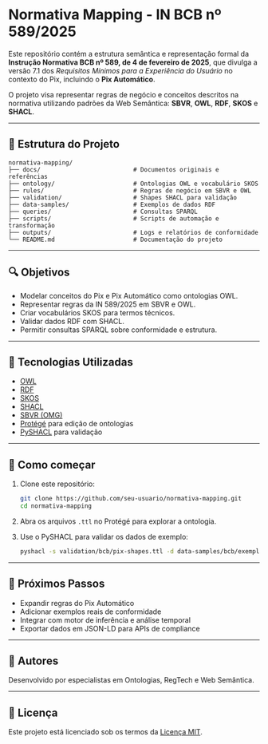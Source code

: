 # Normativa Mapping - IN BCB nº 589/2025

Este repositório contém a estrutura semântica e representação formal da **Instrução Normativa BCB nº 589, de 4 de fevereiro de 2025**, que divulga a versão 7.1 dos *Requisitos Mínimos para a Experiência do Usuário* no contexto do Pix, incluindo o **Pix Automático**.

O projeto visa representar regras de negócio e conceitos descritos na normativa utilizando padrões da Web Semântica: **SBVR**, **OWL**, **RDF**, **SKOS** e **SHACL**.

---

## 📁 Estrutura do Projeto

```
normativa-mapping/
├── docs/                          # Documentos originais e referências
├── ontology/                      # Ontologias OWL e vocabulário SKOS
├── rules/                         # Regras de negócio em SBVR e OWL
├── validation/                    # Shapes SHACL para validação
├── data-samples/                  # Exemplos de dados RDF
├── queries/                       # Consultas SPARQL
├── scripts/                       # Scripts de automação e transformação
├── outputs/                       # Logs e relatórios de conformidade
└── README.md                      # Documentação do projeto
```

---

## 🔍 Objetivos

- Modelar conceitos do Pix e Pix Automático como ontologias OWL.
- Representar regras da IN 589/2025 em SBVR e OWL.
- Criar vocabulários SKOS para termos técnicos.
- Validar dados RDF com SHACL.
- Permitir consultas SPARQL sobre conformidade e estrutura.

---

## 🧩 Tecnologias Utilizadas

- [OWL](https://www.w3.org/OWL/)
- [RDF](https://www.w3.org/RDF/)
- [SKOS](https://www.w3.org/TR/skos-reference/)
- [SHACL](https://www.w3.org/TR/shacl/)
- [SBVR (OMG)](https://www.omg.org/spec/SBVR/)
- [Protégé](https://protege.stanford.edu/) para edição de ontologias
- [PySHACL](https://github.com/RDFLib/pySHACL) para validação

---

## 🚀 Como começar

1. Clone este repositório:
   ```bash
   git clone https://github.com/seu-usuario/normativa-mapping.git
   cd normativa-mapping
   ```

2. Abra os arquivos `.ttl` no Protégé para explorar a ontologia.

3. Use o PySHACL para validar os dados de exemplo:
   ```bash
   pyshacl -s validation/bcb/pix-shapes.ttl -d data-samples/bcb/exemplo-transacao-pix.ttl
   ```

---

## 📌 Próximos Passos

- Expandir regras do Pix Automático
- Adicionar exemplos reais de conformidade
- Integrar com motor de inferência e análise temporal
- Exportar dados em JSON-LD para APIs de compliance

---

## 🧠 Autores

Desenvolvido por especialistas em Ontologias, RegTech e Web Semântica.

---

## 📄 Licença

Este projeto está licenciado sob os termos da [Licença MIT](LICENSE).
